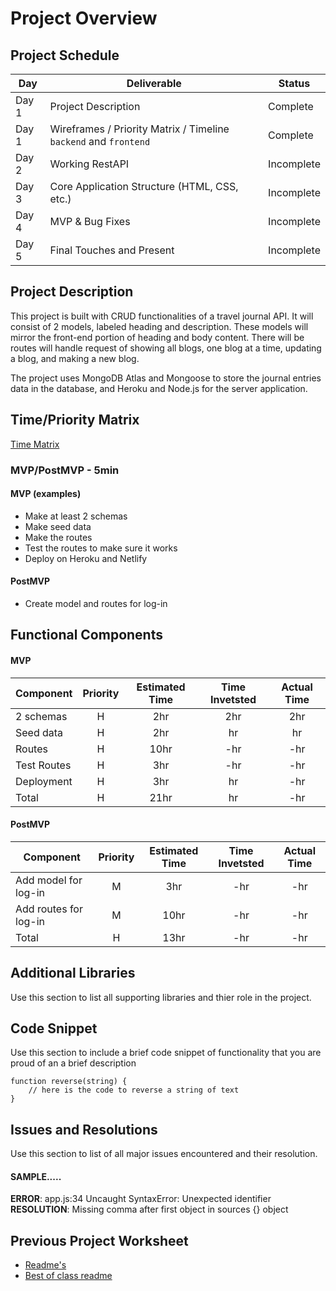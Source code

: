 # Project Overview

## Project Schedule

|  Day | Deliverable | Status
|---|---| ---|
|Day 1| Project Description | Complete
|Day 1| Wireframes / Priority Matrix / Timeline `backend` and `frontend`| Complete
|Day 2| Working RestAPI | Incomplete
|Day 3| Core Application Structure (HTML, CSS, etc.) | Incomplete
|Day 4| MVP & Bug Fixes | Incomplete
|Day 5| Final Touches and Present | Incomplete

## Project Description

This project is built with CRUD functionalities of a travel journal API. It will consist of 2 models, labeled heading and description. These models will mirror the front-end portion of heading and body content. There will be routes will handle request of showing all blogs, one blog at a time, updating a blog, and making a new blog.

The project uses MongoDB Atlas and Mongoose to store the journal entries data in the database, and Heroku and Node.js for the server application. 

## Time/Priority Matrix 

[Time Matrix](https://res.cloudinary.com/dhiwn0i0g/image/upload/v1596169579/IMG_0104_ikhahb.png) 

### MVP/PostMVP - 5min 

#### MVP (examples)

- Make at least 2 schemas
- Make seed data
- Make the routes  
- Test the routes to make sure it works
- Deploy on Heroku and Netlify

#### PostMVP 

- Create model and routes for log-in

## Functional Components

#### MVP
| Component | Priority | Estimated Time | Time Invetsted | Actual Time |
| --- | :---: |  :---: | :---: | :---: |
| 2 schemas | H | 2hr | 2hr | 2hr|
| Seed data | H | 2hr | hr | hr|
| Routes | H | 10hr | -hr | -hr|
| Test Routes | H | 3hr| -hr | -hr |
| Deployment| H | 3hr | hr | -hr|
| Total| H | 21hr | hr | -hr|


#### PostMVP
| Component | Priority | Estimated Time | Time Invetsted | Actual Time |
| --- | :---: |  :---: | :---: | :---: |
| Add model for log-in | M | 3hr | -hr | -hr|
| Add routes for log-in| M | 10hr | -hr | -hr|
| Total| H | 13hr | -hr | -hr|


## Additional Libraries
 Use this section to list all supporting libraries and thier role in the project. 

## Code Snippet

Use this section to include a brief code snippet of functionality that you are proud of an a brief description  

```
function reverse(string) {
	// here is the code to reverse a string of text
}
```

## Issues and Resolutions
 Use this section to list of all major issues encountered and their resolution.

#### SAMPLE.....
**ERROR**: app.js:34 Uncaught SyntaxError: Unexpected identifier                                
**RESOLUTION**: Missing comma after first object in sources {} object

## Previous Project Worksheet
 - [Readme's](https://github.com/jkeohan/fewd-class-repo/tree/master/final-project-worksheet/project-worksheet-examples)
 - [Best of class readme](https://github.com/jkeohan/fewd-class-repo/blob/master/final-project-worksheet/project-worksheet-examples/portfolio-gracie.md)
